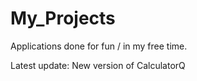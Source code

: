 # My_Projects
Applications done for fun / in my free time.

Latest update: New version of CalculatorQ
